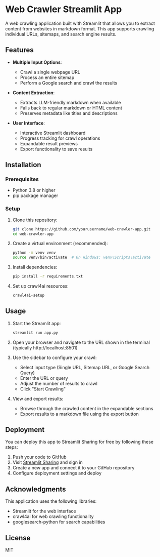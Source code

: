 # Web Crawler Streamlit App

A web crawling application built with Streamlit that allows you to extract content from websites in markdown format. This app supports crawling individual URLs, sitemaps, and search engine results.

## Features

- **Multiple Input Options**:
  - Crawl a single webpage URL
  - Process an entire sitemap
  - Perform a Google search and crawl the results

- **Content Extraction**:
  - Extracts LLM-friendly markdown when available
  - Falls back to regular markdown or HTML content
  - Preserves metadata like titles and descriptions

- **User Interface**:
  - Interactive Streamlit dashboard
  - Progress tracking for crawl operations
  - Expandable result previews
  - Export functionality to save results

## Installation

### Prerequisites

- Python 3.8 or higher
- pip package manager

### Setup

1. Clone this repository:
   ```bash
   git clone https://github.com/yourusername/web-crawler-app.git
   cd web-crawler-app
   ```

2. Create a virtual environment (recommended):
   ```bash
   python -m venv venv
   source venv/bin/activate  # On Windows: venv\Scripts\activate
   ```

3. Install dependencies:
   ```bash
   pip install -r requirements.txt
   ```

4. Set up crawl4ai resources:
   ```bash
   crawl4ai-setup
   ```

## Usage

1. Start the Streamlit app:
   ```bash
   streamlit run app.py
   ```

2. Open your browser and navigate to the URL shown in the terminal (typically http://localhost:8501)

3. Use the sidebar to configure your crawl:
   - Select input type (Single URL, Sitemap URL, or Google Search Query)
   - Enter the URL or query
   - Adjust the number of results to crawl
   - Click "Start Crawling"

4. View and export results:
   - Browse through the crawled content in the expandable sections
   - Export results to a markdown file using the export button

## Deployment

You can deploy this app to Streamlit Sharing for free by following these steps:

1. Push your code to GitHub
2. Visit [Streamlit Sharing](https://share.streamlit.io/) and sign in
3. Create a new app and connect it to your GitHub repository
4. Configure deployment settings and deploy

## Acknowledgments

This application uses the following libraries:
- Streamlit for the web interface
- crawl4ai for web crawling functionality
- googlesearch-python for search capabilities

## License

MIT